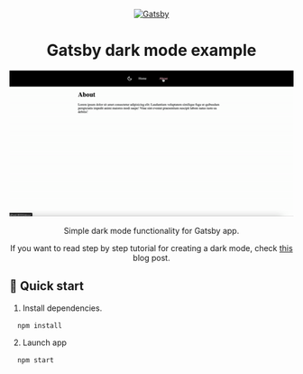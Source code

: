 <p align="center">
  <a href="https://www.gatsbyjs.com">
    <img alt="Gatsby" src="https://www.gatsbyjs.com/Gatsby-Monogram.svg" width="60" />
  </a>
</p>
<div align="center">
  <h1>Gatsby dark mode example</h1>
<img src="./dark-mode.gif" >
  <p>Simple dark mode functionality for Gatsby app. </p>
  If you want to read step by step tutorial for creating a dark mode, check <a href="www.webdevolution.com/blog/Create-Gatsby-Dark-Mode">this </a> blog post.
</div>

## 🚀  Quick start

1. Install dependencies.

```shell
  npm install
```

2. Launch app

```shell
  npm start
  ```
  

